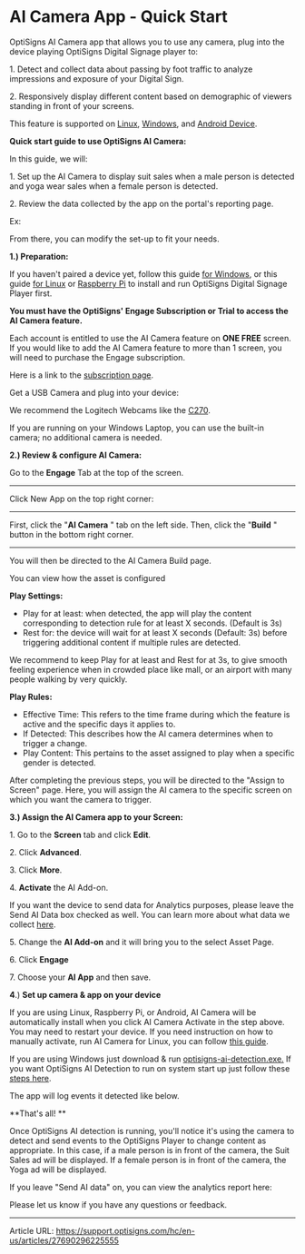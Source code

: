 # AI Camera App - Quick Start

OptiSigns AI Camera app that allows you to use any camera, plug into the device playing OptiSigns Digital Signage player to:

1\. Detect and collect data about passing by foot traffic to analyze impressions and exposure of your Digital Sign.

2\. Responsively display different content based on demographic of viewers standing in front of your screens.

This feature is supported on [Linux](https://support.optisigns.com/hc/en-us/articles/360034379573-Linux), [Windows](https://support.optisigns.com/hc/en-us/articles/360034379293-Windows), and [Android Device](https://support.optisigns.com/hc/en-us/articles/1500004585601-OptiSigns-Pre-Configured-Android-Device).

**Quick start guide to use OptiSigns AI Camera:**

In this guide, we will:

1\. Set up the AI Camera to display suit sales when a male person is detected and yoga wear sales when a female person is detected.

[](https://support.optisigns.com/hc/article_attachments/27855243843091)

2\. Review the data collected by the app on the portal's reporting page.

Ex:



From there, you can modify the set-up to fit your needs.

**1.) Preparation:**

If you haven't paired a device yet, follow this guide [for Windows](https://support.optisigns.com/hc/en-us/articles/360034379293-Windows), or this guide [for Linux](https://support.optisigns.com/hc/en-us/articles/360034379573) or [Raspberry Pi](https://support.optisigns.com/hc/en-us/articles/360034379693) to install and run OptiSigns Digital Signage Player first.

**You must have the OptiSigns' Engage Subscription or Trial to access the AI Camera feature.**

Each account is entitled to use the AI Camera feature on **ONE FREE** screen. If you would like to add the AI Camera feature to more than 1 screen, you will need to purchase the Engage subscription.

Here is a link to the [subscription page](https://www.optisigns.com/pricing?utm_source=google&utm_medium=cpc&utm_campaign=**LP%20-%20TM%20-%20General&gad_source=1&tm=tt&gclid=CjwKCAjw17qvBhBrEiwA1rU9wzdWIAakpk0mIXEg3OpcP4QnrL-GRU2ZyQ5wF16D9CNUBDIXeQfZJxoCfXkQAvD_BwE&aaid=adaoPCrtgEgFw).

Get a USB Camera and plug into your device:

We recommend the Logitech Webcams like the [C270](https://www.amazon.com/Logitech-Desktop-Widescreen-Calling-Recording/dp/B004FHO5Y6/ref=sr_1_2?dib=eyJ2IjoiMSJ9.xTkSg8MY4kb9MLTupXquWb1yd2NRogWqCSAv6prNcI09Cg4SXj4qfME1YR36PDpBODSThuLo3EPLSG2yFWB3XffZZAefDL1sF5SHE2hY8oVDBSRNaM-sD9zqv9mMWAHCyTa7yVAFVfZvgmQ06ucgCGUFPAEBnYIKWiSAtQKJDbnOYpCm58MiC9xf8Sw311vn8Ns-9hGhLuZbLzO8yevcrXLnTT91vEDnl9iUrtalnys.28BMi6sOrg5Zhk6RL9Gc29RtyarJ66gj09SE4fi13eQ&dib_tag=se&keywords=Logitech+Webcams+like+the+C270.%5C&qid=1711118707&sr=8-2).

If you are running on your Windows Laptop, you can use the built-in camera; no additional camera is needed.

**2.) Review & configure AI Camera:**

Go to the **Engage** Tab at the top of the screen.

****

Click New App on the top right corner:

****

First, click the "**AI Camera** " tab on the left side. Then, click the "**Build** " button in the bottom right corner.

****

You will then be directed to the AI Camera Build page.





You can view how the asset is configured

**Play Settings:**

  * Play for at least: when detected, the app will play the content corresponding to detection rule for at least X seconds. (Default is 3s)
  * Rest for: the device will wait for at least X seconds (Default: 3s) before triggering additional content if multiple rules are detected.



We recommend to keep Play for at least and Rest for at 3s, to give smooth feeling experience when in crowded place like mall, or an airport with many people walking by very quickly.

**Play Rules:**

  * Effective Time: This refers to the time frame during which the feature is active and the specific days it applies to.
  * If Detected: This describes how the AI camera determines when to trigger a change.
  * Play Content: This pertains to the asset assigned to play when a specific gender is detected.



After completing the previous steps, you will be directed to the "Assign to Screen" page. Here, you will assign the AI camera to the specific screen on which you want the camera to trigger.



**3.) Assign the AI Camera app to your Screen:**

1\. Go to the **Screen** tab and click **Edit**.

2\. Click **Advanced**.



3\. Click **More**.



4\. **Activate** the AI Add-on.



If you want the device to send data for Analytics purposes, please leave the Send AI Data box checked as well. You can learn more about what data we collect [here](https://support.optisigns.com/hc/en-us/articles/360058259834-OptiSigns-AI-Camera-FAQs). 



5\. Change the **AI Add-on** and it will bring you to the select Asset Page.

6\. Click **Engage**



7\. Choose your **AI App** and then save.



**4**.) **Set up camera & app on your device**

If you are using Linux, Raspberry Pi, or Android, AI Camera will be automatically install when you click AI Camera Activate in the step above. You may need to restart your device. If you need instruction on how to manually activate, run AI Camera for Linux, you can follow [this guide](https://support.optisigns.com/hc/en-us/articles/360060676993-How-to-manually-install-activate-OptiSigns-AI-Add-on-on-Linux-or-Raspberry-Pi). 

If you are using Windows just download & run [optisigns-ai-detection.exe.](https://links.optisigns.com/ai-add-on-win) If you want OptiSigns AI Detection to run on system start up just follow these [steps here](https://support.optisigns.com/hc/en-us/articles/360058345334-How-to-run-OptiSigns-AI-Add-on-on-start-up-in-Windows).

The app will log events it detected like below.

[](https://support.optisigns.com/hc/article_attachments/27805047501843)

**That's all! **

Once OptiSigns AI detection is running, you'll notice it's using the camera to detect and send events to the OptiSigns Player to change content as appropriate. In this case, if a male person is in front of the camera, the Suit Sales ad will be displayed. If a female person is in front of the camera, the Yoga ad will be displayed.

If you leave "Send AI data" on, you can view the analytics report here:



Please let us know if you have any questions or feedback.

---
Article URL: https://support.optisigns.com/hc/en-us/articles/27690296225555
